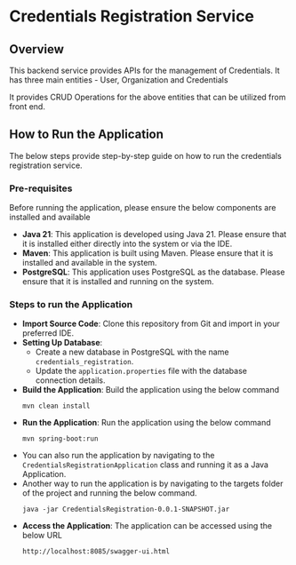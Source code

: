 # Credentials Registration Service

## Overview
This backend service provides APIs for the management of Credentials.
It has three main entities - User, Organization and Credentials

It provides CRUD Operations for the above entities that can be utilized from front end.

## How to Run the Application
The below steps provide step-by-step guide on how to run the credentials registration service.

### Pre-requisites
Before running the application, please ensure the below components are installed and available

- **Java 21**: This application is developed using Java 21. Please ensure that it is installed either directly into the system or via the IDE.
- **Maven**: This application is built using Maven. Please ensure that it is installed and available in the system.
- **PostgreSQL**: This application uses PostgreSQL as the database. Please ensure that it is installed and running on the system.

### Steps to run the Application
- **Import Source Code**: Clone this repository from Git and import in your preferred IDE.
- **Setting Up Database**:
    - Create a new database in PostgreSQL with the name `credentials_registration`.
    - Update the `application.properties` file with the database connection details.
- **Build the Application**: Build the application using the below command
    ```shell
    mvn clean install
- **Run the Application**: Run the application using the below command
    ```shell
    mvn spring-boot:run
-  You can also run the application by navigating to the `CredentialsRegistrationApplication` class and running it as a Java Application.
-  Another way to run the application is by navigating to the targets folder of the project and running the below command.
    ```shell
    java -jar CredentialsRegistration-0.0.1-SNAPSHOT.jar
- **Access the Application**: The application can be accessed using the below URL
    ```shell
    http://localhost:8085/swagger-ui.html
